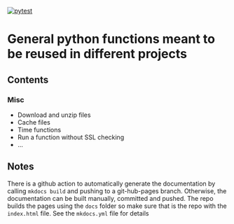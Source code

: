 
<!-- badges: start -->
[![pytest](https://github.com/cgauvi/ben_py_utils/actions/workflows/tests.yaml/badge.svg)](https://github.com/cgauvi/ben_py_utils/actions/workflows/tests.yaml)
<!-- badges: end -->


# General python functions meant to be reused in different projects

## Contents 


### Misc

- Download and unzip files
- Cache files 
- Time functions
- Run a function without SSL checking 
- ...

 ## Notes

 There is a github action to automatically generate the documentation by calling `mkdocs build` and pushing to a git-hub-pages branch. Otherwise, the documentation can be built manually, committed and pushed. The repo builds the pages using the `docs` folder so make sure that is the repo with the `index.html` file. See the `mkdocs.yml` file for details